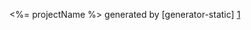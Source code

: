 <%= projectName %> generated by [generator-static] [1]

[1]: https://github.com/pollen-digital/generator-static "generator-static"
